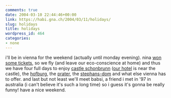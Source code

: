 ```yaml
---
comments: true
date: 2004-03-10 22:44:46+00:00
link: https://habi.gna.ch/2004/03/11/holidays/
slug: holidays
title: holidays
wordpress_id: 464
categories:
- none
---
```


i'll be in vienna for the weekend (actually until monday evening).
nina [won some tickets](https://habi.gna.ch/blog/archives/000195.html), so we fly (and leave our eco-conscience at home) and thus we have four full days to enjoy [castle schonbrunn](http://www.schoenbrunn.at/) ([our hotel](http://lucia-hotel.at/) is near the castle), the [hofburg](http://www.hofburg-wien.at/), the [prater](http://www.wiener-prater.at/), the [stephans-dom](http://www.stephansdom.at/) and what else vienna has to offer.
and last but not least we'll meet babsi, a friend i met in '97 in australia (i can't believe it's such a long time) so i guess it's gonna be really funny!
have a nice weekend.
